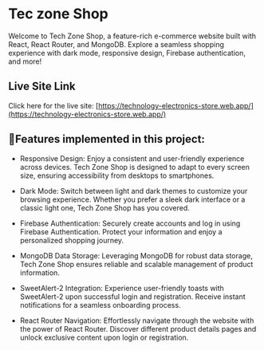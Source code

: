 # Tec zone Shop
Welcome to Tech Zone Shop, a feature-rich e-commerce website built with React, React Router, and MongoDB. Explore a seamless shopping experience with dark mode, responsive design, Firebase authentication, and more!

## Live Site Link

Click here for the live site: [https://technology-electronics-store.web.app/](https://technology-electronics-store.web.app/)


## 🚩Features implemented in this project:
- Responsive Design: Enjoy a consistent and user-friendly experience across devices. Tech Zone Shop is designed to adapt to every screen size, ensuring accessibility from desktops to smartphones.

- Dark Mode: Switch between light and dark themes to customize your browsing experience. Whether you prefer a sleek dark interface or a classic light one, Tech Zone Shop has you covered.

- Firebase Authentication: Securely create accounts and log in using Firebase Authentication. Protect your information and enjoy a personalized shopping journey.

- MongoDB Data Storage: Leveraging MongoDB for robust data storage, Tech Zone Shop ensures reliable and scalable management of product information.

- SweetAlert-2 Integration: Experience user-friendly toasts with SweetAlert-2 upon successful login and registration. Receive instant notifications for a seamless onboarding process.

- React Router Navigation: Effortlessly navigate through the website with the power of React Router. Discover different product details pages and unlock exclusive content upon login or registration.
